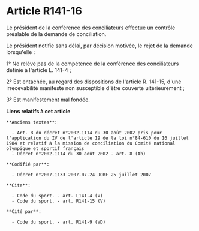 # Article R141-16

Le président de la conférence des conciliateurs effectue un contrôle préalable de la demande de conciliation. 

Le président notifie sans délai, par décision motivée, le rejet de la demande lorsqu'elle : 

1° Ne relève pas de la compétence de la conférence des conciliateurs définie à l'article L. 141-4 ; 

2° Est entachée, au regard des dispositions de l'article R. 141-15, d'une irrecevabilité manifeste non susceptible d'être
couverte ultérieurement ; 

3° Est manifestement mal fondée.

**Liens relatifs à cet article**

	**Anciens textes**:

	  - Art. 8 du décret n°2002-1114 du 30 août 2002 pris pour l'application du IV de l'article 19 de la loi n°84-610 du 16 juillet 1984 et relatif à la mission de conciliation du Comité national olympique et sportif français
	  - Décret n°2002-1114 du 30 août 2002 - art. 8 (Ab)

	**Codifié par**:

	  - Décret n°2007-1133 2007-07-24 JORF 25 juillet 2007

	**Cite**:

	  - Code du sport. - art. L141-4 (V)
	  - Code du sport. - art. R141-15 (V)

	**Cité par**:

	  - Code du sport. - art. R141-9 (VD)
